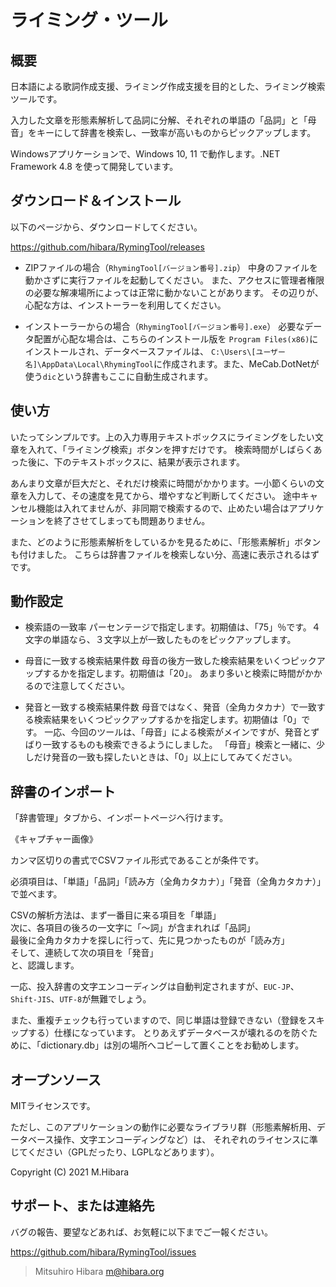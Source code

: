 # ライミング・ツール

## 概要

日本語による歌詞作成支援、ライミング作成支援を目的とした、ライミング検索ツールです。

入力した文章を形態素解析して品詞に分解、それぞれの単語の「品詞」と「母音」をキーにして辞書を検索し、一致率が高いものからピックアップします。

Windowsアプリケーションで、Windows 10, 11 で動作します。.NET Framework 4.8 を使って開発しています。

## ダウンロード＆インストール

以下のページから、ダウンロードしてください。

<https://github.com/hibara/RymingTool/releases>

- ZIPファイルの場合（`RhymingTool[バージョン番号].zip`）
  中身のファイルを動かさずに実行ファイルを起動してください。
  また、アクセスに管理者権限の必要な解凍場所によっては正常に動かないことがあります。
  その辺りが、心配な方は、インストーラーを利用してください。

- インストーラーからの場合（`RhymingTool[バージョン番号].exe`）
  必要なデータ配置が心配な場合は、こちらのインストール版を
  `Program Files(x86)`にインストールされ、データベースファイルは、
  `C:\Users\[ユーザー名]\AppData\Local\RhymingTool`に作成されます。また、MeCab.DotNetが使う`dic`という辞書もここに自動生成されます。

## 使い方

いたってシンプルです。上の入力専用テキストボックスにライミングをしたい文章を入れて、「ライミング検索」ボタンを押すだけです。
検索時間がしばらくあった後に、下のテキストボックスに、結果が表示されます。

あんまり文章が巨大だと、それだけ検索に時間がかかります。一小節くらいの文章を入力して、その速度を見てから、増やすなど判断してください。
途中キャンセル機能は入れてませんが、非同期で検索するので、止めたい場合はアプリケーションを終了させてしまっても問題ありません。

また、どのように形態素解析をしているかを見るために、「形態素解析」ボタンも付けました。
こちらは辞書ファイルを検索しない分、高速に表示されるはずです。

## 動作設定

- 検索語の一致率
  パーセンテージで指定します。初期値は、「75」％です。４文字の単語なら、３文字以上が一致したものをピックアップします。

- 母音に一致する検索結果件数
  母音の後方一致した検索結果をいくつピックアップするかを指定します。初期値は「20」。
  あまり多いと検索に時間がかかるので注意してください。

- 発音と一致する検索結果件数
  母音ではなく、発音（全角カタカナ）で一致する検索結果をいくつピックアップするかを指定します。初期値は「0」です。
  一応、今回のツールは、「母音」による検索がメインですが、発音とずばり一致するものも検索できるようにしました。
  「母音」検索と一緒に、少しだけ発音の一致も探したいときは、「0」以上にしてみてください。

## 辞書のインポート

「辞書管理」タブから、インポートページへ行けます。

《キャプチャー画像》

カンマ区切りの書式でCSVファイル形式であることが条件です。

必須項目は、「単語」「品詞」「読み方（全角カタカナ）」「発音（全角カタカナ）」で並べます。

CSVの解析方法は、まず一番目に来る項目を「単語」  
次に、各項目の後ろの一文字に「～詞」が含まれれば「品詞」  
最後に全角カタカナを探しに行って、先に見つかったものが「読み方」  
そして、連続して次の項目を「発音」  
と、認識します。

一応、投入辞書の文字エンコーディングは自動判定されますが、`EUC-JP`、`Shift-JIS`、`UTF-8`が無難でしょう。

また、重複チェックも行っていますので、同じ単語は登録できない（登録をスキップする）仕様になっています。
とりあえずデータベースが壊れるのを防ぐために、「dictionary.db」は別の場所へコピーして置くことをお勧めします。

## オープンソース

MITライセンスです。

ただし、このアプリケーションの動作に必要なライブラリ群（形態素解析用、データベース操作、文字エンコーディングなど）は、
それぞれのライセンスに準じてください（GPLだったり、LGPLなどあります）。

Copyright (C) 2021 M.Hibara

## サポート、または連絡先

バグの報告、要望などあれば、お気軽に以下までご一報ください。

<https://github.com/hibara/RymingTool/issues>

> Mitsuhiro Hibara
> [m@hibara.org](mailto:m@hibara.org)
